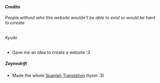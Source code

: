 #### Credits

###### People without who this website wouldn't be able to exist or would be hard to crreate


###### Kyuiki
- Gave me an idea to create a website :3


##### Zaynedrift
-  Made the whole [Spanish Translation](https://mstrv.pl/esp) (tysm :3)
